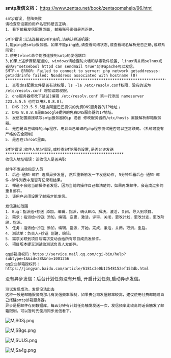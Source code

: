 **smtp发信文档：** https://www.zentao.net/book/zentaopmshelp/96.html



```
smtp错误, 登陆失败
请检查您设置的用户名密码是否正确. 
1. 看下邮箱发信配置页面, 邮箱账号密码是否正确. 
```

```
SMTP错误:无法连接到SMTP主机,请确认禅道机器:
1,能ping通smtp服务器。如果不能ping通,请查看网络状态,或查看域名解析是否正确,或联系网管；
2.使用telnet命令能够连接到smtp的发信端口
3,如果上述步骤都是通的, windows请检查防火墙和杀毒软件设置, linux请关闭selnux或者执行"setsebool httpd can sendmail true"允许apache可以发信。
SMTP-> ERROR: Failed to connect to server: php network getaddresses: getaddrinfo failed: Noaddress associated with hostname (0)
*************************************************************************************************************************************
1. 查看dns配置文件是否有读权限，ls -la /etc/resolv.conf权限，没有的话为 /etc/resolv.conf 增加读取权限。
2. dns服务器修改下试试(编辑 /etc/resolv.conf 第一行添加 nameserver 223.5.5.5 也可以用8.8.8.8)。
1. DNS 223.5.5.5是由阿里巴巴提供的免费DNS服务器的IP地址；
2. DNS 8.8.8.8是由Google提供的免费DNS服务器的IP地址。
3. 发信配置直接填写smtp服务器的ip 或者 修改服务器的/etc/hosts 直接解析邮箱服务器。
4. 是否是自己编译的php程序，用非自己编译的php程序测试是否可以正常联网。（系统可能有严格的安全限制）
5. 是否在chroot里面。
```

```
SMTP错误:收件人地址错误,或检查SMTP服务设置,是否允许发送
****************************************************
收信人地址错误：该收信人是否离职
```



```
邮件不发送给指定人员
1. 后台-通知-邮件 选择异步发信, 然后重新触发一下发信动作, 5分钟后看后台-通知-邮件-邮件列表中是否有记录和结果。
2. 禅道不会给当前操作者发信，因为当前的操作自己都清楚的，如果再发邮件，会造成过多的重复邮件。
3. 该用户必须设置了邮箱才能发信。
```



```
发信通知范围
1. Bug：指派给+抄送 添加，编辑，指派，确认BUG，解决，激活，关闭，导入到项目。
2. 需求：指派给+抄送 添加，编辑，变更，激活，评审，关闭，更改计划，更改分支，更改阶段，指派。
3. 任务：指派给+抄送 添加，编辑，指派，开始，完成，激活，关闭，取消，重启。
4. 测试单：负责人+抄送 创建，编辑。
5. 需求关联到项目后需求变动会给所有项目成员发邮件。
6. 项目版本提交测试给测试负责人发邮件。
```



```
qq邮箱授权码：https://service.mail.qq.com/cgi-bin/help?subtype=1&&id=28&&no=1001256
qq企业邮箱授权码：https://jingyan.baidu.com/article/6181c3e0b12548152ef153db.html
```

没有异步发信：后台计划任务没有开启, 开启计划任务,启动异步发信。

```
测试发信成功，发信没法出去
这种一般是邮箱服务商那儿有发信频率限制，如果贵公司发信频率较高，建议使用付费邮箱或自己搭建smtp邮箱服务器。
异步是把邮件存到数据库，每五分钟有计划任务触发发送一次，发信频率比较高的话会触发了邮箱限制，可以暂时先使用同步发信看下。
```



![MjS03j.png](https://s2.ax1x.com/2019/11/25/MjS03j.png)

![MjSBgs.png](https://s2.ax1x.com/2019/11/25/MjSBgs.png)

![MjSUUS.png](https://s2.ax1x.com/2019/11/25/MjSUUS.png)



![MjSa4g.png](https://s2.ax1x.com/2019/11/25/MjSa4g.png)





